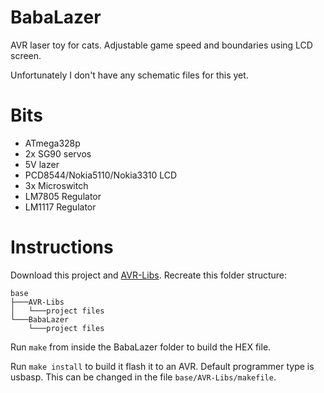 # BabaLazer

AVR laser toy for cats. Adjustable game speed and boundaries using LCD screen.

Unfortunately I don't have any schematic files for this yet.

# Bits

* ATmega328p
* 2x SG90 servos
* 5V lazer
* PCD8544/Nokia5110/Nokia3310 LCD
* 3x Microswitch
* LM7805 Regulator
* LM1117 Regulator

# Instructions

Download this project and [AVR-Libs](https://github.com/MarcusKiwi/AVR-Libs). Recreate this folder structure:

```
base
├───AVR-Libs
│   └───project files
└───BabaLazer
    └───project files
```

Run `make` from inside the BabaLazer folder to build the HEX file.

Run `make install` to build it flash it to an AVR. Default programmer type is usbasp. This can be changed in the file `base/AVR-Libs/makefile`.